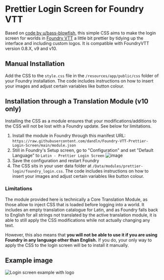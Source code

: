 # Prettier Login Screen for Foundry VTT
Based on [code by u/bass-blowfish](https://www.reddit.com/r/FoundryVTT/comments/nmbq55/version_2_more_user_friendly_login_screen/), this simple CSS aims to make the login screen for worlds in [Foundry VTT](https://www.foundryvtt.com/) a little bit prettier by tidying up the interface and including custom logos. It is compatible with FoundryVTT version 0.8.X, v9 and v10.

## Manual Installation
Add the CSS to the `style.css` file in the `/resources/app/public/css` folder of your Foundry installation. The code includes instructions on how to insert your images and adjust certain variables like button colour.

## Installation through a Translation Module (v10 only)
Installing the CSS as a module ensures that your modifications/additions to the CSS will not be lost with a Foundry update. See below for limitations.
1. Install the module in Foundry through this manifest URL: `https://raw.githubusercontent.com/dandln/Foundry-VTT-Prettier-Login-Screen/main/module.json`
2. Still in Foundry's Setup screen, go to "Configuration" and set "Default Language" to `Latin - Prettier Login Screen`
![image](https://user-images.githubusercontent.com/18694887/155840581-859ce741-cd48-490e-9fcd-9173b4aeca59.png)
3. Save the configuration and restart Foundry
4. The CSS sits in your user data folder at `/Data/modules/prettier-login/foundry_login.css`. The code includes instructions on how to insert your images and adjust certain variables like button colour.

### Limitations
The module provided here is technically a Core Translation Module, as those allow to inject CSS that is loaded before logging into a world. It includes an empty translation catalogue for Latin, and as Foundry falls back to English for all strings not translated by the active translation module, it is able to still apply the CSS modifications while not actually changing any text.

However, this also means that **you will not be able to use it if you are using Foundry in any language other than English.** If you do, your only way to apply the CSS to the login screen will be to install it manually.

## Example image
![Login screen example with logo](https://user-images.githubusercontent.com/18694887/155850580-f714742a-2a68-4a15-94f9-dcfbe62bf208.png)
